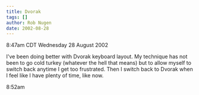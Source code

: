 ```yaml
---
title: Dvorak
tags: []
author: Rob Nugen
date: 2002-08-28
---
```


<p class=date>8:47am CDT Wednesday 28 August 2002</p>

<p>I've been doing better with Dvorak keyboard layout.  My technique
has not been to go cold turkey (whatever the hell that means) but to
allow myself to switch back anytime I get too frustrated.  Then I
switch back to Dvorak when I feel like I have plenty of time, like
now.</p>

<p class=date>8:52am</p>

